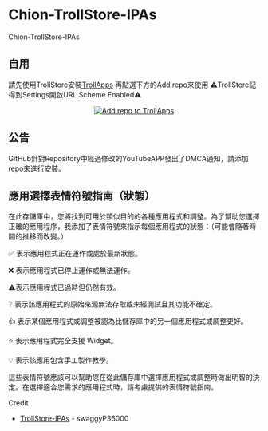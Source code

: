 # Chion-TrollStore-IPAs
Chion-TrollStore-IPAs
## 自用
請先使用TrollStore安裝[TrollApps](https://github.com/talkouki89/Chion-TrollStore-IPAs/releases/download/05-19-2024/TrollApps-2.3b-Hotfix3.ipa)
再點選下方的Add repo來使用
⚠️TrollStore記得到Settings開啟URL Scheme Enabled⚠️

 <p align="center">
    <a href="https://fwuf.in/#/trollapps://add?url=https://raw.githubusercontent.com/talkouki89/Chion-TrollStore-IPAs/main/apps.json">
    <img src="https://img.shields.io/badge/Add%20repo%20to%20TrollApps-%20blue?style=for-the-badge&color=B85CFD" alt="Add repo to TrollApps">
  </a>
</p>

## 公告
GitHub針對Repository中經過修改的YouTubeAPP發出了DMCA通知，請添加repo來進行安裝。

## 應用選擇表情符號指南（狀態）
在此存儲庫中，您將找到可用於類似目的的各種應用程式和調整。為了幫助您選擇正確的應用程序，我添加了表情符號來指示每個應用程式的狀態：（可能會隨著時間的推移而改變。）

✅ 表示應用程式正在運作或處於最新狀態。

❌ 表示應用程式已停止運作或無法運作。

⚠️表示應用程式已過時但仍然有效。

❔ 表示該應用程式的原始來源無法存取或未經測試且其功能不確定。

👍 表示某個應用程式或調整被認為比儲存庫中的另一個應用程式或調整更好。

⭐ 表示應用程式完全支援 Widget。

💡 表示該應用包含手工製作教學。

這些表情符號應該可以幫助您在從此儲存庫中選擇應用程式或調整時做出明智的決定。在選擇適合您需求的應用程式時，請考慮提供的表情符號指南。

Credit
* [TrollStore-IPAs](https://github.com/swaggyP36000/TrollStore-IPAs) - swaggyP36000

